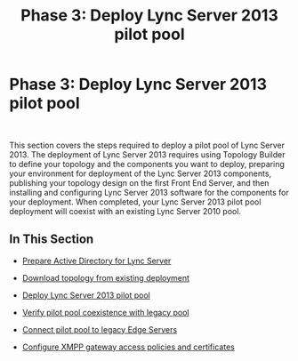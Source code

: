 ﻿---
title: 'Phase 3: Deploy Lync Server 2013 pilot pool'
TOCTitle: 'Phase 3: Deploy Lync Server 2013 pilot pool'
ms:assetid: f12b1517-fb56-4ded-8323-57aa9fc9ea48
ms:mtpsurl: https://technet.microsoft.com/en-us/library/JJ205367(v=OCS.15)
ms:contentKeyID: 48185778
ms.date: 07/23/2014
mtps_version: v=OCS.15
---

# Phase 3: Deploy Lync Server 2013 pilot pool

 


This section covers the steps required to deploy a pilot pool of Lync Server 2013. The deployment of Lync Server 2013 requires using Topology Builder to define your topology and the components you want to deploy, preparing your environment for deployment of the Lync Server 2013 components, publishing your topology design on the first Front End Server, and then installing and configuring Lync Server 2013 software for the components for your deployment. When completed, your Lync Server 2013 pilot pool deployment will coexist with an existing Lync Server 2010 pool.

## In This Section

  - [Prepare Active Directory for Lync Server](prepare-active-directory-for-lync-server.md)

  - [Download topology from existing deployment](download-topology-from-existing-deployment.md)

  - [Deploy Lync Server 2013 pilot pool](deploy-lync-server-2013-pilot-pool.md)

  - [Verify pilot pool coexistence with legacy pool](verify-pilot-pool-coexistence-with-legacy-pool.md)

  - [Connect pilot pool to legacy Edge Servers](connect-pilot-pool-to-legacy-edge-servers.md)

  - [Configure XMPP gateway access policies and certificates](configure-xmpp-gateway-access-policies-and-certificates.md)

